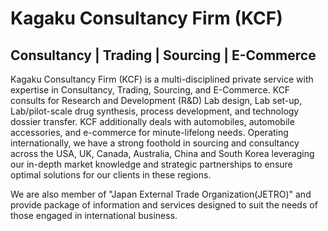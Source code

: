 # Kagaku Consultancy Firm (KCF)
## Consultancy | Trading | Sourcing | E-Commerce
Kagaku Consultancy Firm (KCF) is a multi-disciplined private service with expertise in Consultancy, Trading, Sourcing, and E-Commerce. KCF consults for Research and Development (R&D) Lab design, Lab set-up, Lab/pilot-scale drug synthesis, process development, and technology dossier transfer. KCF additionally deals with automobiles, automobile accessories, and e-commerce for minute-lifelong needs. Operating internationally, we have a strong foothold in sourcing and consultancy across the USA, UK, Canada, Australia, China and South Korea leveraging our in-depth market knowledge and strategic partnerships to ensure optimal solutions for our clients in these regions.

We are also member of "Japan External Trade Organization(JETRO)" and provide package of information and services designed to suit the needs of those engaged in international business.